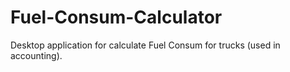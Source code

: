 # Fuel-Consum-Calculator
Desktop application for calculate Fuel Consum for trucks (used in accounting).
